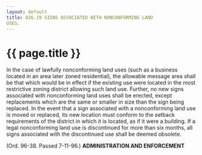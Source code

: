 ```yaml
---
layout: default 
title: 826.19 SIGNS ASSOCIATED WITH NONCONFORMING LAND
USES.
---
```


{{ page.title }}
================

In the case of lawfully nonconforming land uses (such as a business
located in an area later zoned residential), the allowable message area
shall be that which would be in effect if the existing use were located
in the most restrictive zoning district allowing such land use. Further,
no new signs associated with nonconforming land uses shall be erected,
except replacements which are the same or smaller in size than the sign
being replaced. In the event that a sign associated with a nonconforming
land use is moved or replaced, its new location must conform to the
setback requirements of the district in which it is located, as if it
were a building. If a legal nonconforming land use is discontinued for
more than six months, all signs associated with the discontinued use
shall be deemed obsolete.

(Ord. 96-38. Passed 7-11-96.) **ADMINISTRATION AND ENFORCEMENT**
